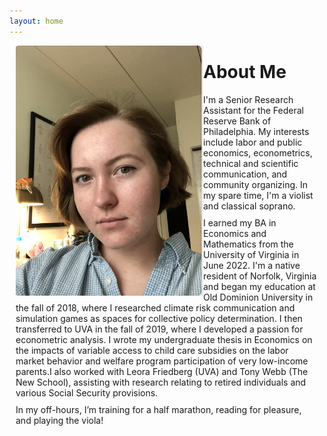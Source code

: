```yaml
---
layout: home
---
```

<style>
p {
  margin: 10px;
}
</style>

<p><img src="face.png" alt="madison" style="float:left;width:300px;height:400px;">

<h1>About Me</h1>

<p>I'm a Senior Research Assistant for the Federal Reserve Bank of Philadelphia. My interests include labor and public economics, econometrics, technical and scientific communication, and community organizing. In my spare time, I'm a violist and classical soprano.</p>
<p>
I earned my BA in Economics and Mathematics from the University of Virginia in June 2022. I'm a native resident of Norfolk, Virginia and began my education at Old Dominion University in the fall of 2018, where I researched climate risk communication and simulation games as spaces for collective policy determination. I then transferred to UVA in the fall of 2019, where I developed a passion for econometric analysis.
I wrote my undergraduate thesis in Economics on the impacts of variable access to child care subsidies on the labor market behavior and welfare program participation of very low-income parents.I also worked with Leora Friedberg (UVA) and Tony Webb (The New School), assisting with research relating to retired individuals and various Social Security provisions. 
</p>

<p>
In my off-hours, I’m training for a half marathon, reading for pleasure, and playing the viola! 
</p>

